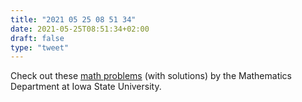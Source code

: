 ```yaml
---
title: "2021 05 25 08 51 34"
date: 2021-05-25T08:51:34+02:00
draft: false
type: "tweet"
---
```

Check out these [math problems](https://orion.math.iastate.edu/ehjohnst/PoW/PoW.html) (with solutions) by the Mathematics Department at Iowa State University.

